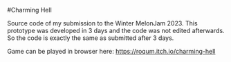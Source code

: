 #Charming Hell

Source code of my submission to the Winter MelonJam 2023. This prototype was developed in 3 days and the code was not edited afterwards. So the code is exactly the same as submitted after 3 days.

Game can be played in browser here: https://roqum.itch.io/charming-hell
